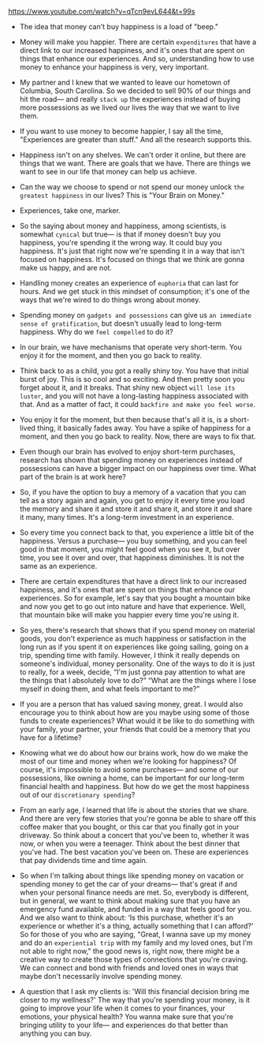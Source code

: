https://www.youtube.com/watch?v=qTcn9evL644&t=99s

- The idea that money can't buy happiness is a load of "beep."
- Money will make you happier.
There are certain `expenditures` that have a direct link
to our increased happiness, and it's ones
that are spent on things that enhance our experiences.
And so, understanding how to use money to enhance
your happiness is very, very important.
- My partner and I knew that we wanted to leave
our hometown of Columbia, South Carolina.
So we decided to sell 90% of our things and hit the road—
and really  `stack up` the experiences
instead of buying more possessions as we lived
our lives the way that we want to live them.
- If you want to use money to become happier,
I say all the time,
"Experiences are greater than stuff."
And all the research supports this.
- Happiness isn't on any shelves.
We can't order it online,
but there are things that we want.
There are goals that we have.
There are things we want to see in our life
that money can help us achieve.
- Can the way we choose to spend or not spend
our money unlock `the greatest happiness` in our lives?
This is "Your Brain on Money."

- Experiences, take one, marker.

- So the saying about money
and happiness, among scientists,
is somewhat `cynical` but true— is that if money doesn't
buy you happiness, you're spending it the wrong way.
It could buy you happiness.
It's just that right now we're spending it
in a way that isn't focused on happiness.
It's focused on things that we think
are gonna make us happy, and are not.
- Handling money creates an experience
of `euphoria` that can last for hours.
And we get stuck in this mindset of consumption;
it's one of the ways that we're wired
to do things wrong about money.
- Spending money on `gadgets and possessions`
can give us `an immediate sense of gratification`,
but doesn't usually lead to long-term happiness.
Why do we `feel compelled` to do it?
- In our brain, we have mechanisms
that operate very short-term.
You enjoy it for the moment,
and then you go back to reality.
- Think back to as a child, you got a really shiny toy.
You have that initial burst of joy.
This is so cool and so exciting.
And then pretty soon you forget about it, and it breaks.
That shiny new object `will lose its luster`,
and you will not have a long-lasting
happiness associated with that.
And as a matter of fact, it could
`backfire and make you feel worse`.
- You enjoy it for the moment,
but then because that's all it is,
is a short-lived thing, it basically fades away.
You have a spike of happiness for a moment,
and then you go back to reality.
Now, there are ways to fix that.
- Even though our brain has evolved
to enjoy short-term purchases,
research has shown that spending money
on experiences instead of possessions can have
a bigger impact on our happiness over time.
What part of the brain is at work here?
- So, if you have the option to buy a memory of a vacation
that you can tell as a story again and again,
you get to enjoy it every time you load the memory
and share it and store it and share it,
and store it and share it many, many times.
It's a long-term investment in an experience.

- So every time you connect back to that,
you experience a little bit of the happiness.
Versus a purchase— you buy something,
and you can feel good in that moment,
you might feel good when you see it, but over time,
you see it over and over, that happiness diminishes.
It is not the same as an experience.
- There are certain expenditures that have a direct link
to our increased happiness, and it's ones
that are spent on things that enhance our experiences.
So for example, let's say that you bought
a mountain bike and now you get to go out
into nature and have that experience.
Well, that mountain bike will make you
happier every time you're using it.
- So yes, there's research that shows
that if you spend money on material goods,
you don't experience as much happiness
or satisfaction in the long run as if you spent it
on experiences like going sailing,
going on a trip, spending time with family.
However, I think it really depends
on someone's individual, money personality.
One of the ways to do it is just to really,
for a week, decide, “I'm just gonna pay attention
to what are the things that I absolutely love to do?”
“What are the things where I lose myself
in doing them, and what feels important to me?”
- If you are a person that has valued saving money, great.
I would also encourage you
to think about how are you maybe using
some of those funds to create experiences?
What would it be like to do something
with your family, your partner, your friends
that could be a memory that you have for a lifetime?
- Knowing what we do about how our brains work,
how do we make the most of our time and money
when we're looking for happiness?
Of course, it's impossible to avoid some purchases—
and some of our possessions, like owning a home,
can be important for our long-term
financial health and happiness.
But how do we get the most happiness
out of our `discretionary spending`?
- From an early age, I learned that life
is about the stories that we share.
And there are very few stories that you're gonna be able
to share off this coffee maker that you bought,
or this car that you finally got in your driveway.
So think about a concert that you've been to,
whether it was now, or when you were a teenager.
Think about the best dinner that you've had.
The best vacation you've been on.
These are experiences that pay dividends
time and time again.
- So when I'm talking about things like spending money
on vacation or spending money
to get the car of your dreams— that's great
if and when your personal finance needs are met.
So, everybody is different, but in general,
we want to think about making sure
that you have an emergency fund available,
and funded in a way that feels good for you.
And we also want to think about: ‘Is this purchase,
whether it's an experience or whether it's a thing,
actually something that I can afford?’
So for those of you who are saying,
"Great, I wanna save up my money
and do an `experiential trip`
with my family and my loved ones,
but I'm not able to right now,"
the good news is, right now, there might be a creative way
to create those types of connections that you're craving.
We can connect and bond with friends
and loved ones in ways that maybe
don't necessarily involve spending money.
- A question that I ask my clients is:
'Will this financial decision
bring me closer to my wellness?'
The way that you're spending your money,
is it going to improve your life
when it comes to your finances,
your emotions, your physical health?
You wanna make sure that you're
bringing utility to your life—
and experiences do that better than anything you can buy.